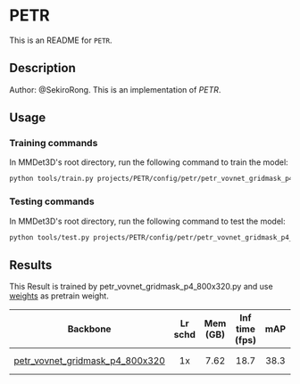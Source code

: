 # PETR

This is an README for `PETR`.

## Description

Author: @SekiroRong.
This is an implementation of *PETR*.

## Usage

<!-- For a typical model, this section should contain the commands for training and testing. You are also suggested to dump your environment specification to env.yml by `conda env export > env.yml`. -->

### Training commands

In MMDet3D's root directory, run the following command to train the model:

```bash
python tools/train.py projects/PETR/config/petr/petr_vovnet_gridmask_p4_800x320.py
```

### Testing commands

In MMDet3D's root directory, run the following command to test the model:

```bash
python tools/test.py projects/PETR/config/petr/petr_vovnet_gridmask_p4_800x320.py ${CHECKPOINT_PATH}
```

## Results

<!-- List the results as usually done in other model's README. [Example](https://github.com/open-mmlab/mmdetection3d/edit/dev-1.x/configs/fcos3d/README.md)
 You should claim whether this is based on the pre-trained weights, which are converted from the official release; or it's a reproduced result obtained from retraining the model in this project. -->

This Result is trained by petr_vovnet_gridmask_p4_800x320.py and use [weights](https://drive.google.com/file/d/1ABI5BoQCkCkP4B0pO5KBJ3Ni0tei0gZi/view?usp=sharing) as pretrain weight.

|                                   Backbone                                    | Lr schd | Mem (GB) | Inf time (fps) | mAP  | NDS  |                                                                                                      Download                                                                                                       |
| :---------------------------------------------------------------------------: | :-----: | :------: | :------------: | :--: | :--: | :-----------------------------------------------------------------------------------------------------------------------------------------------------------------------------------------------------------------: |
| [petr_vovnet_gridmask_p4_800x320](configs/petr_vovnet_gridmask_p4_800x320.py) |   1x    |   7.62   |      18.7      | 38.3 | 43.5 | [model](https://download.openmmlab.com/mmdetection3d/v1.1.0_models/petr/petr_vovnet_gridmask_p4_800x320-e2191752.pth) \| [log](https://download.openmmlab.com/mmdetection3d/v1.1.0_models/petr/20221222_232156.log) |
